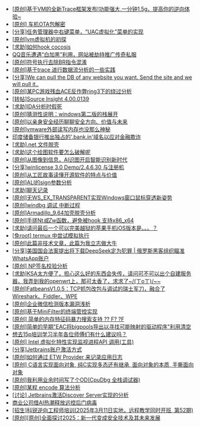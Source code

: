 + [[原创]基于VM的全新Trace框架发布!功能强大,一分钟1.5g，提高你的逆向体验~](https://bbs.kanxue.com/thread-285471.htm)
+ [[原创]  车机OTA包解密](https://bbs.kanxue.com/thread-285256.htm)
+ [[分享]任务管理器中右键菜单，“UAC虚拟化”菜单的实现](https://bbs.kanxue.com/thread-284216.htm)
+ [[原创]vm虚拟机的初探](https://bbs.kanxue.com/thread-284883.htm)
+ [[求助]如何hook cocosjs](https://bbs.kanxue.com/thread-285475.htm)
+ [QQ音乐遭遇“白加黑”利用，网站被劫持推广传奇私服](https://bbs.kanxue.com/thread-285329.htm)
+ [[原创]符号执行去除BR指令混淆](https://bbs.kanxue.com/thread-280737.htm)
+ [[原创]基于trace 进行数据流分析的一些实践](https://bbs.kanxue.com/thread-285243.htm)
+ [[分享]We can pull the DB of any website you want. Send the site and we will pull it..](https://bbs.kanxue.com/thread-285474.htm)
+ [[原创]某PC游戏残血ACE反作弊ring3下的绕过分析](https://bbs.kanxue.com/thread-284667.htm)
+ [[转帖]Source Insight 4.00.0139](https://bbs.kanxue.com/thread-282312.htm)
+ [[求助]IDA分析时假死](https://bbs.kanxue.com/thread-282015.htm)
+ [[原创]猜测性说明：windows第二版的栈展开](https://bbs.kanxue.com/thread-285476.htm)
+ [[原创]以亲身安全经历聊聊安全方向、价值与未来](https://bbs.kanxue.com/thread-285407.htm)
+ [[原创]vmware外部读写内存也没那么神秘](https://bbs.kanxue.com/thread-284956.htm)
+ [印度储备银行推出独占的'.bank.in'域名以应对金融欺诈](https://bbs.kanxue.com/thread-285482.htm)
+ [[求助].net 文件脱壳](https://bbs.kanxue.com/thread-272405.htm)
+ [[求助]这个绘图软件要怎么破解呢](https://bbs.kanxue.com/thread-285422.htm)
+ [[原创]从图像到信息，AI识图开启智能识别新时代](https://bbs.kanxue.com/thread-285480.htm)
+ [[分享]winlicense 3.0 Demo/2.4.6.30 与注册机](https://bbs.kanxue.com/thread-271677.htm)
+ [[原创]从工匠故事读懂开源软件的特点与价值](https://bbs.kanxue.com/thread-285488.htm)
+ [[原创]ALI的sign参数分析](https://bbs.kanxue.com/thread-284292.htm)
+ [[求助]聊天记录](https://bbs.kanxue.com/thread-283703.htm)
+ [[原创]无WS_EX_TRANSPARENT实现Windows窗口鼠标穿透新姿势](https://bbs.kanxue.com/thread-285470.htm)
+ [[原创]windbg 调试 中断过程](https://bbs.kanxue.com/thread-285489.htm)
+ [[原创]Armadillo_9.64加壳脱壳分析](https://bbs.kanxue.com/thread-284527.htm)
+ [[原创]手搓Nt*或Zw*函数，避免被hook 支持x86_x64](https://bbs.kanxue.com/thread-284264.htm)
+ [[求助]请问最后一个可以完美越狱的苹果手机iOS版本是。。。？](https://bbs.kanxue.com/thread-285490.htm)
+ [[免root] termux 中尝试模拟执行](https://bbs.kanxue.com/thread-285091.htm)
+ [[原创]此篇非技术文章，此篇为我立志做大牛](https://bbs.kanxue.com/thread-284823.htm)
+ [[分享]美国国会法案提出将下载DeepSeek定为犯罪 | 俄罗斯黑客组织瞄准WhatsApp账户](https://bbs.kanxue.com/thread-285491.htm)
+ [[原创] NP签名校验分析](https://bbs.kanxue.com/thread-285472.htm)
+ [[求助]KSA太方便了，担心这么好的东西会失传，请问可不可以出个自建服务器，我弄到我的openwrt上，那可太香了，求求了~/(ㄒoㄒ)/~~](https://bbs.kanxue.com/thread-285039.htm)
+ [[原创]FatbeansV1.0.5：TCP抓包改包与调试的瑞士军刀，融合了Wireshark、Fiddler、WPE](https://bbs.kanxue.com/thread-284571.htm)
+ [[原创]企业微信检测版本漏洞浅析](https://bbs.kanxue.com/thread-284796.htm)
+ [[原创]基于MiniFilter的终端管控实现](https://bbs.kanxue.com/thread-285447.htm)
+ [[原创] 简单的内存特征码暴力搜索支持 ?? F? ?F](https://bbs.kanxue.com/thread-284451.htm)
+ [[原创]简单的早期"EAC将bigpools导出以寻找可能映射的驱动程序"利用清空](https://bbs.kanxue.com/thread-285355.htm)
+ [想去15p培训学习半年各位师傅们有什么建议吗？](https://bbs.kanxue.com/thread-280420.htm)
+ [[原创] Intel 虚拟化特性实现监视进程API 调用(工具)](https://bbs.kanxue.com/thread-283716.htm)
+ [[分享]Jetbrains账户激活方式](https://bbs.kanxue.com/thread-284298.htm)
+ [[原创]如何通过 ETW Provider 来记录应用日志](https://bbs.kanxue.com/thread-285428.htm)
+ [[原创] C语言实现面向对象, 纯C实现多态还有继承, 面向对象的本质, 手撕面向对象](https://bbs.kanxue.com/thread-285492.htm)
+ [[原创]我利用业余时间写了个OD(CpuDbg 全栈调试器)](https://bbs.kanxue.com/thread-275859.htm)
+ [[原创]某程 encode 算法分析](https://bbs.kanxue.com/thread-285493.htm)
+ [[讨论] Jetbrains激活Discover Server实现的分析](https://bbs.kanxue.com/thread-283941.htm)
+ [商业公司借AI热潮释放远控后门病毒](https://bbs.kanxue.com/thread-285495.htm)
+ [[招生]科锐逆向工程师培训(2025年3月11日实地，远程教学同时开班, 第52期)](https://bbs.kanxue.com/thread-51839.htm)
+ [[原创][原创]全面探讨2025：新一代变成安全技术及其未来发展](https://bbs.kanxue.com/thread-285494.htm)

